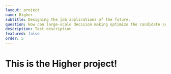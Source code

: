 ```yaml
---
layout: project
name: Higher
subtitle: Designing the job applications of the future.
question: How can large-scale decision making optimize the candidate selection process?
description: Test description
featured: false
order: 5
---
```


<h1>This is the Higher project!</h1>